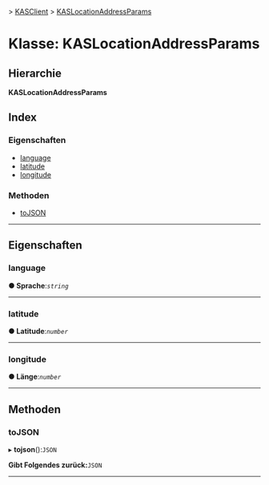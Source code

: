 [](../README.md) > [KASClient](../modules/kasclient.md) > [KASLocationAddressParams](../classes/kasclient.kaslocationaddressparams.md)

# <a name="class-kaslocationaddressparams"></a>Klasse: KASLocationAddressParams

## <a name="hierarchy"></a>Hierarchie

**KASLocationAddressParams**

## <a name="index"></a>Index 

### <a name="properties"></a>Eigenschaften

* [language](kasclient.kaslocationaddressparams.md#language)
* [latitude](kasclient.kaslocationaddressparams.md#latitude)
* [longitude](kasclient.kaslocationaddressparams.md#longitude)
### <a name="methods"></a>Methoden

* [toJSON](kasclient.kaslocationaddressparams.md#tojson)

---

## <a name="properties"></a>Eigenschaften

<a id="language"></a>

###  <a name="language"></a>language

**● Sprache**:*`string`*

___

<a id="latitude"></a>

###  <a name="latitude"></a>latitude

**● Latitude**:*`number`*

___

<a id="longitude"></a>

###  <a name="longitude"></a>longitude

**● Länge**:*`number`*

___

## <a name="methods"></a>Methoden

<a id="tojson"></a>

###  <a name="tojson"></a>toJSON

▸ **tojson**():`JSON`

**Gibt Folgendes zurück:**`JSON`

___

